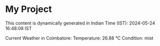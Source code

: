 # My Project

This content is dynamically generated in Indian Time (IST): 2024-05-24 16:48:08 IST


Current Weather in Coimbatore:
Temperature: 26.88 °C
Condition: mist
